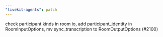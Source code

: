 ```yaml
---
"livekit-agents": patch
---
```


check participant kinds in room io, add participant_identity in RoomInputOptions, mv sync_transcription to RoomOutputOptions (#2100)
